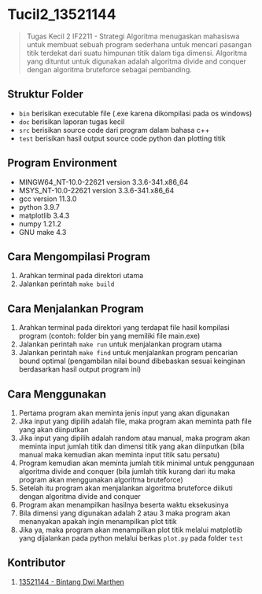 # Tucil2_13521144
> Tugas Kecil 2 IF2211 - Strategi Algoritma menugaskan mahasiswa untuk membuat sebuah program sederhana untuk mencari pasangan titik terdekat dari suatu himpunan titik dalam tiga dimensi. Algoritma yang dituntut untuk digunakan adalah algoritma divide and conquer dengan algoritma bruteforce sebagai pembanding.

## Struktur Folder
- `bin` berisikan executable file (.exe karena dikompilasi pada os windows)
- `doc` berisikan laporan tugas kecil
- `src` berisikan source code dari program dalam bahasa c++
- `test` berisikan hasil output source code python dan plotting titik

## Program Environment
- MINGW64_NT-10.0-22621 version 3.3.6-341.x86_64
- MSYS_NT-10.0-22621 version 3.3.6-341.x86_64
- gcc version 11.3.0
- python 3.9.7
- matplotlib 3.4.3
- numpy 1.21.2
- GNU make 4.3

## Cara Mengompilasi Program
1. Arahkan terminal pada direktori utama
2. Jalankan perintah `make build`

## Cara Menjalankan Program
1. Arahkan terminal pada direktori yang terdapat file hasil kompilasi program (contoh: folder bin yang memiliki file main.exe)
2. Jalankan perintah `make run` untuk menjalankan program utama
3. Jalankan perintah `make find` untuk menjalankan program pencarian bound optimal (pengambilan nilai bound dibebaskan sesuai keinginan berdasarkan hasil output program ini)

## Cara Menggunakan
1. Pertama program akan meminta jenis input yang akan digunakan
2. Jika input yang dipilih adalah file, maka program akan meminta path file yang akan diinputkan
3. Jika input yang dipilih adalah random atau manual, maka program akan meminta input jumlah titik dan dimensi titik yang akan diinputkan (bila manual maka kemudian akan meminta input titik satu persatu)
4. Program kemudian akan meminta jumlah titik minimal untuk penggunaan algoritma divide and conquer (bila jumlah titik kurang dari itu maka program akan menggunakan algoritma bruteforce) 
5. Setelah itu program akan menjalankan algoritma bruteforce diikuti dengan algoritma divide and conquer
6. Program akan menampilkan hasilnya beserta waktu eksekusinya
7. Bila dimensi yang digunakan adalah 2 atau 3 maka program akan menanyakan apakah ingin menampilkan plot titik
8. Jika ya, maka program akan menampilkan plot titik melalui matplotlib yang dijalankan pada python melalui berkas `plot.py` pada folder `test`

## Kontributor
1. [13521144 - Bintang Dwi Marthen](https://github.com/Marthenn)
